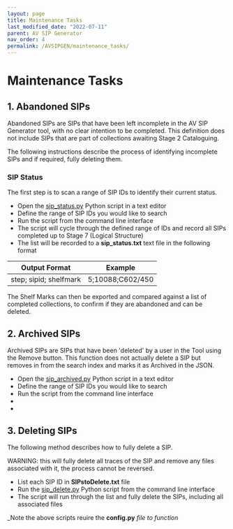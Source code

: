 ```yaml
---
layout: page
title: Maintenance Tasks
last_modified_date: "2022-07-11"
parent: AV SIP Generator
nav_order: 4
permalink: /AVSIPGEN/maintenance_tasks/
---
```

# Maintenance Tasks

## 1. Abandoned SIPs

Abandoned SIPs are SIPs that have been left incomplete in the AV SIP Generator tool, with no clear intention to be completed.  This definition does not include SIPs that are part of collections awaiting Stage 2 Cataloguing.

The following instructions describe the process of identifying incomplete SIPs and if required, fully deleting them.

### SIP Status
The first step is to scan a range of SIP IDs to identify their current status.  

* Open the [sip_status.py](https://github.com/British-Library-Technical-Services/AV-Scripts/blob/6667c5af1ffcf327fc790e947062e360663f4c37/AVSIPGEN/sip_status.py) Python script in a text editor
* Define the range of SIP IDs you would like to search
* Run the script from the command line interface
* The script will cycle through the defined range of IDs and record all SIPs completed up to Stage 7 (Logical Structure)
* The list will be recorded to a __sip_status.txt__ text file in the following format

| Output Format | Example
|---|---|
| step; sipid; shelfmark | 5;10088;C602/450 |

The Shelf Marks can then be exported and compared against a list of completed collections, to confirm if they are abandoned and can be deleted.

## 2. Archived SIPs
Archived SIPs are SIPs that have been 'deleted' by a user in the Tool using the Remove button.  This function does not actually delete a SIP but removes in from the search index and marks it as Archived in the JSON.

* Open the [sip_archived.py](https://github.com/British-Library-Technical-Services/AV-Scripts/blob/6667c5af1ffcf327fc790e947062e360663f4c37/AVSIPGEN/sip_archived.py) Python script in a text editor
* Define the range of SIP IDs you would like to search
* Run the script from the command line interface
*
*

## 3. Deleting SIPs
The following method describes how to fully delete a SIP.

WARNING: this will fully delete all traces of the SIP and remove any files associated with it, the process cannot be reversed.

* List each SIP ID in __SIPstoDelete.txt__ file
* Run the [sip_delete.py](https://github.com/British-Library-Technical-Services/AV-Scripts/blob/6667c5af1ffcf327fc790e947062e360663f4c37/AVSIPGEN/sip_delete.py) Python script from the command line interface
* The script will run through the list and fully delete the SIPs, including all associated files

_Note the above scripts reuire the __config.py__ _file to function_
